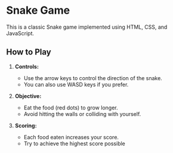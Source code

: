 # Snake Game

This is a classic Snake game implemented using HTML, CSS, and JavaScript.

## How to Play

1. **Controls:**
   - Use the arrow keys to control the direction of the snake.
   - You can also use WASD keys if you prefer.

2. **Objective:**
   - Eat the food (red dots) to grow longer.
   - Avoid hitting the walls or colliding with yourself.

3. **Scoring:**
   - Each food eaten increases your score.
   - Try to achieve the highest score possible


